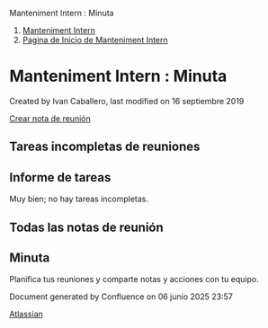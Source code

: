 Manteniment Intern : Minuta  

1.  [Manteniment Intern](index.md)
2.  [Pagina de Inicio de Manteniment Intern](Pagina-de-Inicio-de-Manteniment-Intern_13893751.md)

Manteniment Intern : Minuta
===========================

Created by Ivan Caballero, last modified on 16 septiembre 2019

[Crear nota de reunión](https://confluence.aoc.cat?createDialogSpaceKey=MI&createDialogBlueprintId=3cc5973d-0838-4939-90ba-a6c677086ca2)

Tareas incompletas de reuniones
-------------------------------

Informe de tareas
-----------------

Muy bien; no hay tareas incompletas.

Todas las notas de reunión
--------------------------

Minuta
------

Planifica tus reuniones y comparte notas y acciones con tu equipo.

Document generated by Confluence on 06 junio 2025 23:57

[Atlassian](http://www.atlassian.com/)